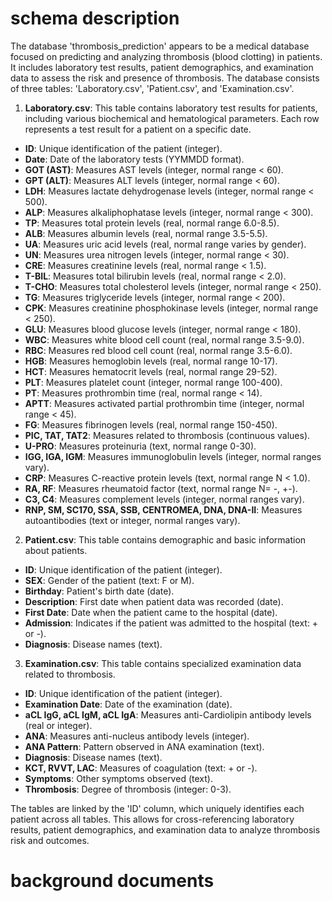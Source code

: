 # schema description
The database 'thrombosis_prediction' appears to be a medical database focused on predicting and analyzing thrombosis (blood clotting) in patients. It includes laboratory test results, patient demographics, and examination data to assess the risk and presence of thrombosis. The database consists of three tables: 'Laboratory.csv', 'Patient.csv', and 'Examination.csv'.

1. **Laboratory.csv**: This table contains laboratory test results for patients, including various biochemical and hematological parameters. Each row represents a test result for a patient on a specific date.
  - **ID**: Unique identification of the patient (integer).
  - **Date**: Date of the laboratory tests (YYMMDD format).
  - **GOT (AST)**: Measures AST levels (integer, normal range < 60).
  - **GPT (ALT)**: Measures ALT levels (integer, normal range < 60).
  - **LDH**: Measures lactate dehydrogenase levels (integer, normal range < 500).
  - **ALP**: Measures alkaliphophatase levels (integer, normal range < 300).
  - **TP**: Measures total protein levels (real, normal range 6.0-8.5).
  - **ALB**: Measures albumin levels (real, normal range 3.5-5.5).
  - **UA**: Measures uric acid levels (real, normal range varies by gender).
  - **UN**: Measures urea nitrogen levels (integer, normal range < 30).
  - **CRE**: Measures creatinine levels (real, normal range < 1.5).
  - **T-BIL**: Measures total bilirubin levels (real, normal range < 2.0).
  - **T-CHO**: Measures total cholesterol levels (integer, normal range < 250).
  - **TG**: Measures triglyceride levels (integer, normal range < 200).
  - **CPK**: Measures creatinine phosphokinase levels (integer, normal range < 250).
  - **GLU**: Measures blood glucose levels (integer, normal range < 180).
  - **WBC**: Measures white blood cell count (real, normal range 3.5-9.0).
  - **RBC**: Measures red blood cell count (real, normal range 3.5-6.0).
  - **HGB**: Measures hemoglobin levels (real, normal range 10-17).
  - **HCT**: Measures hematocrit levels (real, normal range 29-52).
  - **PLT**: Measures platelet count (integer, normal range 100-400).
  - **PT**: Measures prothrombin time (real, normal range < 14).
  - **APTT**: Measures activated partial prothrombin time (integer, normal range < 45).
  - **FG**: Measures fibrinogen levels (real, normal range 150-450).
  - **PIC, TAT, TAT2**: Measures related to thrombosis (continuous values).
  - **U-PRO**: Measures proteinuria (text, normal range 0-30).
  - **IGG, IGA, IGM**: Measures immunoglobulin levels (integer, normal ranges vary).
  - **CRP**: Measures C-reactive protein levels (text, normal range N < 1.0).
  - **RA, RF**: Measures rheumatoid factor (text, normal range N= -, +-).
  - **C3, C4**: Measures complement levels (integer, normal ranges vary).
  - **RNP, SM, SC170, SSA, SSB, CENTROMEA, DNA, DNA-II**: Measures autoantibodies (text or integer, normal ranges vary).

2. **Patient.csv**: This table contains demographic and basic information about patients.
  - **ID**: Unique identification of the patient (integer).
  - **SEX**: Gender of the patient (text: F or M).
  - **Birthday**: Patient's birth date (date).
  - **Description**: First date when patient data was recorded (date).
  - **First Date**: Date when the patient came to the hospital (date).
  - **Admission**: Indicates if the patient was admitted to the hospital (text: + or -).
  - **Diagnosis**: Disease names (text).

3. **Examination.csv**: This table contains specialized examination data related to thrombosis.
  - **ID**: Unique identification of the patient (integer).
  - **Examination Date**: Date of the examination (date).
  - **aCL IgG, aCL IgM, aCL IgA**: Measures anti-Cardiolipin antibody levels (real or integer).
  - **ANA**: Measures anti-nucleus antibody levels (integer).
  - **ANA Pattern**: Pattern observed in ANA examination (text).
  - **Diagnosis**: Disease names (text).
  - **KCT, RVVT, LAC**: Measures of coagulation (text: + or -).
  - **Symptoms**: Other symptoms observed (text).
  - **Thrombosis**: Degree of thrombosis (integer: 0-3).

The tables are linked by the 'ID' column, which uniquely identifies each patient across all tables. This allows for cross-referencing laboratory results, patient demographics, and examination data to analyze thrombosis risk and outcomes.

# background documents
